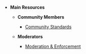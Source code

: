 <!-- _sidebar.md -->
<!-- Template: - [DisplayText](mdfile.md "Title") -->

- **Main Resources**
  - <b>Community Members</b>
    - [Community Standards](standards.md "Community Standards Guide")
    
  - <b>Moderators</b>
    - [Moderation & Enforcement](enforcement.md "Moderation & Enforcement Playbook")
